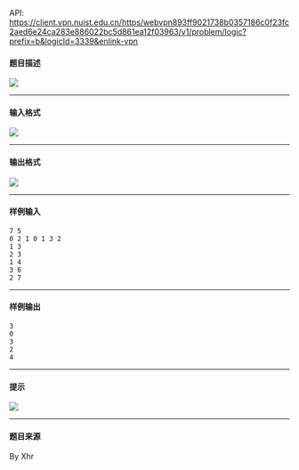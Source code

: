 API: https://client.vpn.nuist.edu.cn/https/webvpn893ff9021738b0357186c0f23fc2aed6e24ca283e886022bc5d861ea12f03963/v1/problem/logic?prefix=b&logicId=3339&enlink-vpn

#### 题目描述

![](../file/3339_0.jpg)

---

#### 输入格式

![](../file/3339_0.jpg)

---

#### 输出格式

![](../file/3339_0.jpg)

---

#### 样例输入
```
7 5
0 2 1 0 1 3 2
1 3
2 3
1 4
3 6
2 7

```

---

#### 样例输出
```
3
0
3
2
4

```

---

#### 提示

![](../file/3339_0.jpg)

---

#### 题目来源

By Xhr